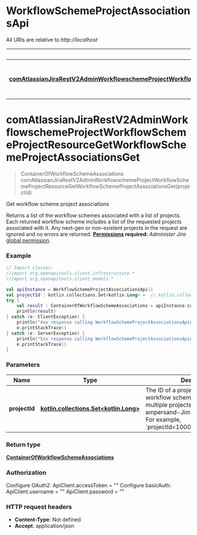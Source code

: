 # WorkflowSchemeProjectAssociationsApi

All URIs are relative to *http://localhost*

Method | HTTP request | Description
------------- | ------------- | -------------
[**comAtlassianJiraRestV2AdminWorkflowschemeProjectWorkflowSchemeProjectResourceGetWorkflowSchemeProjectAssociationsGet**](WorkflowSchemeProjectAssociationsApi.md#comAtlassianJiraRestV2AdminWorkflowschemeProjectWorkflowSchemeProjectResourceGetWorkflowSchemeProjectAssociationsGet) | **GET** /rest/api/3/workflowscheme/project | Get workflow scheme project associations


<a name="comAtlassianJiraRestV2AdminWorkflowschemeProjectWorkflowSchemeProjectResourceGetWorkflowSchemeProjectAssociationsGet"></a>
# **comAtlassianJiraRestV2AdminWorkflowschemeProjectWorkflowSchemeProjectResourceGetWorkflowSchemeProjectAssociationsGet**
> ContainerOfWorkflowSchemeAssociations comAtlassianJiraRestV2AdminWorkflowschemeProjectWorkflowSchemeProjectResourceGetWorkflowSchemeProjectAssociationsGet(projectId)

Get workflow scheme project associations

Returns a list of the workflow schemes associated with a list of projects. Each returned workflow scheme includes a list of the requested projects associated with it. Any next-gen or non-existent projects in the request are ignored and no errors are returned.  **[Permissions](#permissions) required:** *Administer Jira* [global permission](https://confluence.atlassian.com/x/x4dKLg).

### Example
```kotlin
// Import classes:
//import org.openapitools.client.infrastructure.*
//import org.openapitools.client.models.*

val apiInstance = WorkflowSchemeProjectAssociationsApi()
val projectId : kotlin.collections.Set<kotlin.Long> =  // kotlin.collections.Set<kotlin.Long> | The ID of a project to return the workflow schemes for. To include multiple projects, provide an ampersand-Jim: oneseparated list. For example, `projectId=10000&projectId=10001`.
try {
    val result : ContainerOfWorkflowSchemeAssociations = apiInstance.comAtlassianJiraRestV2AdminWorkflowschemeProjectWorkflowSchemeProjectResourceGetWorkflowSchemeProjectAssociationsGet(projectId)
    println(result)
} catch (e: ClientException) {
    println("4xx response calling WorkflowSchemeProjectAssociationsApi#comAtlassianJiraRestV2AdminWorkflowschemeProjectWorkflowSchemeProjectResourceGetWorkflowSchemeProjectAssociationsGet")
    e.printStackTrace()
} catch (e: ServerException) {
    println("5xx response calling WorkflowSchemeProjectAssociationsApi#comAtlassianJiraRestV2AdminWorkflowschemeProjectWorkflowSchemeProjectResourceGetWorkflowSchemeProjectAssociationsGet")
    e.printStackTrace()
}
```

### Parameters

Name | Type | Description  | Notes
------------- | ------------- | ------------- | -------------
 **projectId** | [**kotlin.collections.Set&lt;kotlin.Long&gt;**](kotlin.Long.md)| The ID of a project to return the workflow schemes for. To include multiple projects, provide an ampersand-Jim: oneseparated list. For example, &#x60;projectId&#x3D;10000&amp;projectId&#x3D;10001&#x60;. |

### Return type

[**ContainerOfWorkflowSchemeAssociations**](ContainerOfWorkflowSchemeAssociations.md)

### Authorization


Configure OAuth2:
    ApiClient.accessToken = ""
Configure basicAuth:
    ApiClient.username = ""
    ApiClient.password = ""

### HTTP request headers

 - **Content-Type**: Not defined
 - **Accept**: application/json

